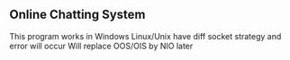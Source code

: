 Online Chatting System
----------------

This program works in Windows
Linux/Unix have diff socket strategy and error will occur
Will replace OOS/OIS by NIO later
